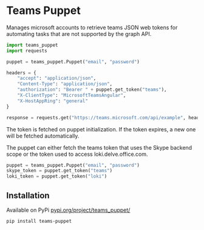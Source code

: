# Teams Puppet
Manages microsoft accounts to retrieve teams JSON web tokens for automating tasks that are not supported by the graph API.

```python
import teams_puppet
import requests

puppet = teams_puppet.Puppet("email", "password")

headers = {
    "accept": "application/json",
    "Content-Type": "application/json",
    "authorization": "Bearer " + puppet.get_token("teams"),
    "X-ClientType": "MicrosoftTeamsAngular",
    "X-HostAppRing": "general"
}

response = requests.get("https://teams.microsoft.com/api/example", headers=headers)
```

The token is fetched on puppet initialization. If the token expires, a new one will be fetched automatically.

The puppet can either fetch the teams token that uses the Skype backend scope or the token used to access loki.delve.office.com.

```python
puppet = teams_puppet.Puppet("email", "password")
skype_token = puppet.get_token("teams")
loki_token = puppet.get_token("loki")
```

## Installation
Available on PyPi
[pypi.org/project/teams_puppet/](https://pypi.org/project/teams_puppet/)
```bash
pip install teams-puppet
```
